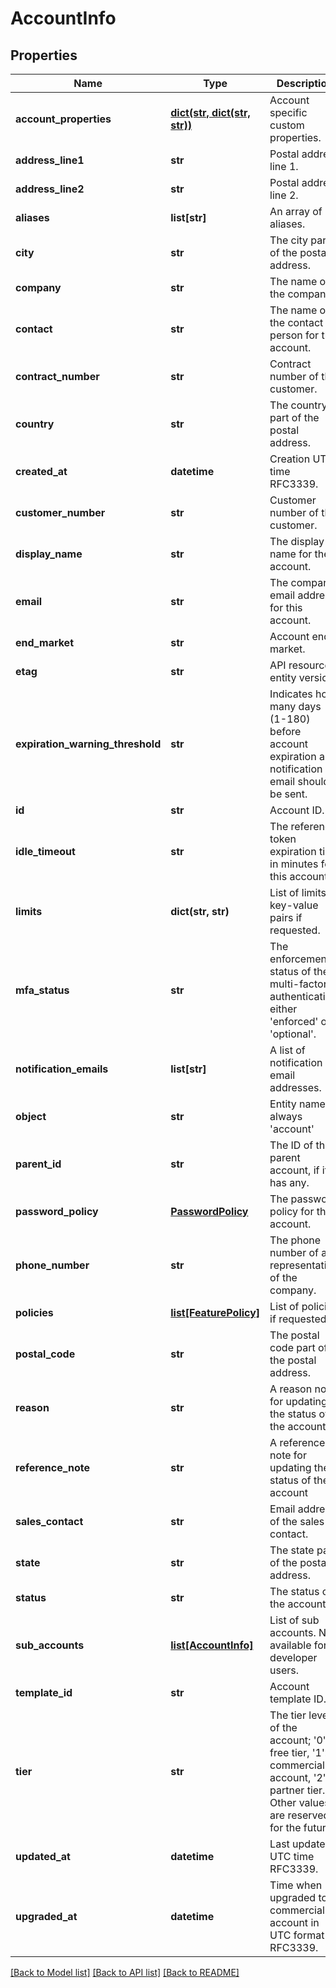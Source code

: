 # AccountInfo

## Properties
Name | Type | Description | Notes
------------ | ------------- | ------------- | -------------
**account_properties** | [**dict(str, dict(str, str))**](dict.md) | Account specific custom properties. | [optional] 
**address_line1** | **str** | Postal address line 1. | [optional] 
**address_line2** | **str** | Postal address line 2. | [optional] 
**aliases** | **list[str]** | An array of aliases. | 
**city** | **str** | The city part of the postal address. | [optional] 
**company** | **str** | The name of the company. | [optional] 
**contact** | **str** | The name of the contact person for this account. | [optional] 
**contract_number** | **str** | Contract number of the customer. | [optional] 
**country** | **str** | The country part of the postal address. | [optional] 
**created_at** | **datetime** | Creation UTC time RFC3339. | [optional] 
**customer_number** | **str** | Customer number of the customer. | [optional] 
**display_name** | **str** | The display name for the account. | [optional] 
**email** | **str** | The company email address for this account. | [optional] 
**end_market** | **str** | Account end market. | 
**etag** | **str** | API resource entity version. | 
**expiration_warning_threshold** | **str** | Indicates how many days (1-180) before account expiration a notification email should be sent. | [optional] 
**id** | **str** | Account ID. | 
**idle_timeout** | **str** | The reference token expiration time in minutes for this account. | [optional] 
**limits** | **dict(str, str)** | List of limits as key-value pairs if requested. | [optional] 
**mfa_status** | **str** | The enforcement status of the multi-factor authentication, either &#39;enforced&#39; or &#39;optional&#39;. | [optional] 
**notification_emails** | **list[str]** | A list of notification email addresses. | [optional] 
**object** | **str** | Entity name: always &#39;account&#39; | 
**parent_id** | **str** | The ID of the parent account, if it has any. | [optional] 
**password_policy** | [**PasswordPolicy**](PasswordPolicy.md) | The password policy for this account. | [optional] 
**phone_number** | **str** | The phone number of a representative of the company. | [optional] 
**policies** | [**list[FeaturePolicy]**](FeaturePolicy.md) | List of policies if requested. | [optional] 
**postal_code** | **str** | The postal code part of the postal address. | [optional] 
**reason** | **str** | A reason note for updating the status of the account | [optional] 
**reference_note** | **str** | A reference note for updating the status of the account | [optional] 
**sales_contact** | **str** | Email address of the sales contact. | [optional] 
**state** | **str** | The state part of the postal address. | [optional] 
**status** | **str** | The status of the account. | 
**sub_accounts** | [**list[AccountInfo]**](AccountInfo.md) | List of sub accounts. Not available for developer users. | [optional] 
**template_id** | **str** | Account template ID. | [optional] 
**tier** | **str** | The tier level of the account; &#39;0&#39;: free tier, &#39;1&#39;: commercial account, &#39;2&#39;: partner tier. Other values are reserved for the future. | 
**updated_at** | **datetime** | Last update UTC time RFC3339. | [optional] 
**upgraded_at** | **datetime** | Time when upgraded to commercial account in UTC format RFC3339. | [optional] 

[[Back to Model list]](../README.md#documentation-for-models) [[Back to API list]](../README.md#documentation-for-api-endpoints) [[Back to README]](../README.md)


